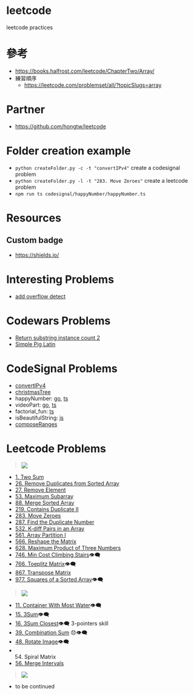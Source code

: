 # leetcode
leetcode practices

# 參考
- https://books.halfrost.com/leetcode/ChapterTwo/Array/
- 練習順序
    - https://leetcode.com/problemset/all/?topicSlugs=array

# Partner
- https://github.com/hongtw/leetcode

# Folder creation example
- `python createFolder.py -c -t "convertIPv4"` create a codesignal problem
- `python createFolder.py -l -t "283. Move Zeroes"` create a leetcode problem
- `npm run ts codesignal/happyNumber/happyNumber.ts`

# Resources
## Custom badge
- https://shields.io/

# Interesting Problems
- [add overflow detect](interesting-problems/bitwise-operation/add_overflow_detect.go)

# Codewars Problems
- [Return substring instance count 2](codewars/Returnsubstringinstancecount2/Returnsubstringinstancecount2.py)
- [Simple Pig Latin](codewars/SimplePigLatin/SimplePigLatin.js)

# CodeSignal Problems
- [convertIPv4](codesignal/convertIPv4/convertIPv4.go)
- [christmasTree](codesignal/christmasTree/christmasTree.go)
- happyNumber: [go](codesignal/happyNumber/happyNumber.go), [ts](codesignal/happyNumber/happyNumber.ts)
- videoPart: [go](codesignal/videoPart/videoPart.go), [ts](codesignal/videoPart/videoPart.ts)
- factorial_fun: [ts](codesignal/factorial_fun/factorial_fun.ts)
- isBeautifulString: [js](codesignal/isBeautifulString/isBeautifulString.js)
- [composeRanges](codesignal/composeRanges/composeRanges.js)

# Leetcode Problems
> ![](https://img.shields.io/badge/LeetCode-Easy-brightgreen)
- [1. Two Sum](leetcode/problems/0001.TwoSum/0001.TwoSum.go)
- [26. Remove Duplicates from Sorted Array](leetcode/problems/0026.RemoveDuplicatesFromSortedArray/0026.RemoveDuplicatesFromSortedArray.go)
- [27. Remove Element](leetcode/problems/0027.RemoveElement/0027.RemoveElement.go)
- [53. Maximum Subarray](leetcode/problems/0053.MaximumSubarray/0053.MaximumSubarray.go)
- [88. Merge Sorted Array](leetcode/problems/0088.MergeSortedArray/0088.MergeSortedArray.go)
- [219. Contains Duplicate II](leetcode/problems/0219.ContainsDuplicateII/0219.ContainsDuplicateII.go)
- [283. Move Zeroes](leetcode/problems/0283.MoveZeroes/0283.MoveZeroes.go)
- [287. Find the Duplicate Number](leetcode/problems/0287.FindtheDuplicateNumber/0287.FindtheDuplicateNumber.go)
- [532. K-diff Pairs in an Array](leetcode/problems/0532.KdiffPairsinanArray/0532.KdiffPairsinanArray.go)
- [561. Array Partition I](leetcode/problems/0561.ArrayPartitionI/0561.ArrayPartitionI.go)
- [566. Reshape the Matrix](leetcode/problems/0566.ReshapetheMatrix/0566.ReshapetheMatrix.go)
- [628. Maximum Product of Three Numbers](leetcode/problems/0628.MaximumProductofThreeNumbers/0628.MaximumProductofThreeNumbers.go)
- [746. Min Cost Climbing Stairs](leetcode/problems/0746.MinCostClimbingStairs/0746.MinCostClimbingStairs.go)👁‍🗨
- [766. Toeplitz Matrix](leetcode/problems/0746.MinCostClimbingStairs/0746.MinCostClimbingStairs.go)👁‍🗨
- [867. Transpose Matrix](leetcode/problems/0867.TransposeMatrix/0867.TransposeMatrix.go)
- [977. Squares of a Sorted Array](leetcode/problems/0977.SquaresofaSortedArray/0977.SquaresofaSortedArray.go)👁‍🗨

> ![](https://img.shields.io/badge/LeetCode-Medium-orange)
- [11. Container With Most Water](leetcode/problems/0011.ContainerWithMostWater/0011.ContainerWithMostWater.go)👁‍🗨
- [15. 3Sum](leetcode/problems/0015.3Sum/0015.3Sum.go)👁‍🗨
- [16. 3Sum Closest](leetcode/problems/0016.3SumClosest/0016.3SumClosest.go)👁‍🗨 3-pointers skill
- [39. Combination Sum](leetcode/problems/0039.CombinationSum/0039.CombinationSum.go) 😞👁‍🗨
- [48. Rotate Image](leetcode/problems/0048.RotateImage/0048.RotateImage.go)👁‍🗨
- 54. Spiral Matrix
- [56. Merge Intervals](leetcode/problems/0056.MergeIntervals/0056.MergeIntervals.go)

> ![](https://img.shields.io/badge/LeetCode-Hard-red)
- to be continued